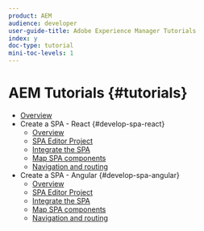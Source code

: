 ```yaml
---
product: AEM
audience: developer
user-guide-title: Adobe Experience Manager Tutorials
index: y
doc-type: tutorial
mini-toc-levels: 1
---
```


# AEM Tutorials {#tutorials}

+ [Overview](overview.md)
+ Create a SPA - React {#develop-spa-react}
  + [Overview](./develop-spa-react/overview.md)
  + [SPA Editor Project](./develop-spa-react/create-project.md)
  + [Integrate the SPA](./develop-spa-react/integrate-spa.md)
  + [Map SPA components](./develop-spa-react/map-components.md)
  + [Navigation and routing](./develop-spa-react/navigation-routing.md)
+ Create a SPA - Angular {#develop-spa-angular}
  + [Overview](./develop-spa-angular/overview.md)
  + [SPA Editor Project](./develop-spa-angular/create-project.md)
  + [Integrate the SPA](./develop-spa-angular/integrate-spa.md)
  + [Map SPA components](./develop-spa-angular/map-components.md)
  + [Navigation and routing](./develop-spa-angular/navigation-routing.md)
